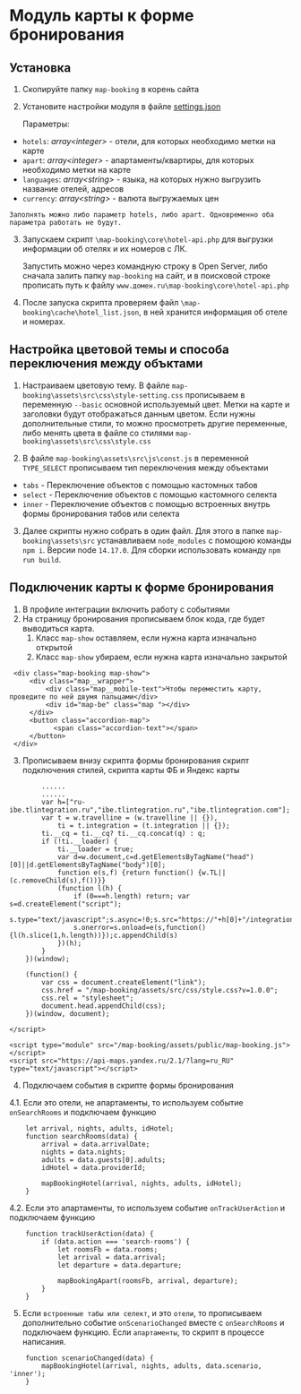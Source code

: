 # Модуль карты к форме бронирования

## Установка <a name="install"></a>

1. Скопируйте папку `map-booking` в корень сайта
2. Установите настройки модуля в файле [settings.json](core\settings\settings.json)

   Параметры:

* `hotels`: _array\<integer\>_ - отели, для которых необходимо метки на карте
* `apart`: _array\<integer\>_ - апартаменты/квартиры, для которых необходимо метки на карте
* `languages`: _array\<string\>_ - языка, на которых нужно выгрузить название отелей, адресов
* `currency`: _array\<string\>_ - валюта выгружаемых цен

```
Заполнять можно либо параметр hotels, либо apart. Одновременно оба параметра работать не будут.
```

3. Запускаем скрипт `\map-booking\core\hotel-api.php` для выгрузки информации об отелях и их номеров с ЛК.

   Запустить можно через командную строку в Open Server, либо сначала залить папку `map-booking` на сайт, и в поисковой
   строке прописать путь к файлу `www.домен.ru\map-booking\core\hotel-api.php`

4. После запуска скрипта проверяем файл `\map-booking\cache\hotel_list.json`, в ней хранится информация об отеле и
   номерах.

## Настройка цветовой темы и способа переключения между объктами

1. Настраиваем цветовую тему. В файле `map-booking\assets\src\css\style-setting.css` прописываем в переменную `--basic`
   основной используемый цвет. Метки на карте и заголовки будут отображаться данным цветом. Если нужны дополнительные
   стили, то можно просмотреть другие переменные, либо менять цвета в файле со
   стилями `map-booking\assets\src\css\style.css`

2. В файле `map-booking\assets\src\js\const.js` в переменной `TYPE_SELECT` прописываем тип переключения между объектами

* `tabs` - Переключение объектов с помощью кастомных табов
* `select` - Переключение объектов с помощью кастомного селекта
* `inner` - Переключение объектов с помощью встроенных внутрь формы бронирования табов или селекта

3. Далее скрипты нужно собрать в один файл. Для этого в папке `map-booking\assets\src` устанавливаем `node_modules` с помощюю команды `npm i`. Версии node `14.17.0`. 
Для сборки использовать команду `npm run build`.

## Подключеник карты к форме бронирования

1. В профиле интеграции включить работу с событиями
2. На страницу бронирования прописываем блок кода, где будет выводиться карта.
   1. Класс `map-show` оставляем, если нужна карта изначально открытой
   2. Класс `map-show` убираем, если нужна карта изначально закрытой
```
 <div class="map-booking map-show">
     <div class="map__wrapper">
         <div class="map__mobile-text">Чтобы переместить карту, проведите по ней двумя пальцами</div>
         <div id="map-be" class="map "></div>
     </div>
     <button class="accordion-map">
           <span class="accordion-text"></span>
     </button>
 </div>
```
3. Прописываем внизу скрипта формы бронирования скрипт подключения стилей, скрипта карты ФБ и Яндекс карты 
```  
        ......
        ......
        var h=["ru-ibe.tlintegration.ru","ibe.tlintegration.ru","ibe.tlintegration.com"];
        var t = w.travelline = (w.travelline || {}),
            ti = t.integration = (t.integration || {});
        ti.__cq = ti.__cq? ti.__cq.concat(q) : q;
        if (!ti.__loader) {
            ti.__loader = true;
            var d=w.document,c=d.getElementsByTagName("head")[0]||d.getElementsByTagName("body")[0];
            function e(s,f) {return function() {w.TL||(c.removeChild(s),f())}}
            (function l(h) {
                if (0===h.length) return; var s=d.createElement("script");
                s.type="text/javascript";s.async=!0;s.src="https://"+h[0]+"/integration/loader.js";
                s.onerror=s.onload=e(s,function(){l(h.slice(1,h.length))});c.appendChild(s)
            })(h);
        }
    })(window);

    (function() {
        var css = document.createElement("link");
        css.href = "/map-booking/assets/src/css/style.css?v=1.0.0";
        css.rel = "stylesheet";
        document.head.appendChild(css);
    })(window, document);
    
</script>

<script type="module" src="/map-booking/assets/public/map-booking.js"></script>
<script src="https://api-maps.yandex.ru/2.1/?lang=ru_RU" type="text/javascript"></script>
```

4. Подключаем события в скрипте формы бронирования 
   

4.1. Если это отели, не апартаменты, то используем событие `onSearchRooms` и подключаем функцию
```
    let arrival, nights, adults, idHotel;
    function searchRooms(data) {
        arrival = data.arrivalDate;
        nights = data.nights;
        adults = data.guests[0].adults;
        idHotel = data.providerId;

        mapBookingHotel(arrival, nights, adults, idHotel);
    }
```

4.2. Если это апартаменты, то используем событие `onTrackUserAction` и подключаем функцию
```
    function trackUserAction(data) {
        if (data.action === 'search-rooms') {
            let roomsFb = data.rooms;
            let arrival = data.arrival;
            let departure = data.departure;

            mapBookingApart(roomsFb, arrival, departure);
        }
    }
```
5. Если `встроенные табы или селект`, и это `отели`, то прописываем дополнительно событие `onScenarioChanged` вместе с `onSearchRooms`  и подключаем функцию.
 Если `апартаменты`, то скрипт в процессе написания.
```
    function scenarioChanged(data) {
        mapBookingHotel(arrival, nights, adults, data.scenario, 'inner');
    }
```
